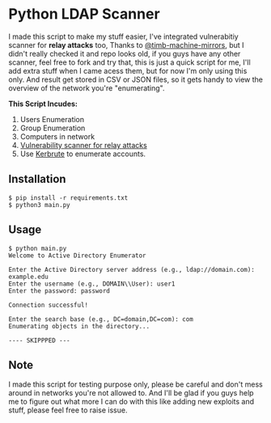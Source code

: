 # Python LDAP Scanner

I made this script to make my stuff easier, I've integrated vulnerabitiy scanner for **relay attacks** too, Thanks to [@timb-machine-mirrors](https://github.com/timb-machine-mirrors/GoSecure-ldap-scanner), but I didn't really checked it and repo looks old, if you guys have any other scanner, feel free to fork and try that, this is just a quick script for me, I'll add extra stuff when I came acess them, but for now I'm only using this only. And result get stored in CSV or JSON files, so it gets handy to view the overview of the network you're "enumerating". 

**This Script Incudes:**
1. Users Enumeration
2. Group Enumeration 
3. Computers in network
4. [Vulnerability scanner for relay attacks ](https://github.com/timb-machine-mirrors/GoSecure-ldap-scanner)
5. Use [Kerbrute](https://github.com/ropnop/kerbrute) to enumerate accounts. 


## Installation
```
$ pip install -r requirements.txt
$ python3 main.py
```

## Usage
```
$ python main.py 
Welcome to Active Directory Enumerator

Enter the Active Directory server address (e.g., ldap://domain.com): example.edu
Enter the username (e.g., DOMAIN\\User): user1
Enter the password: password

Connection successful!

Enter the search base (e.g., DC=domain,DC=com): com
Enumerating objects in the directory...

---- SKIPPPED ---
```

## Note
I made this script for testing purpose only, please be careful and don't mess around in networks you're not allowed to. And I'll be glad if you guys help me to figure out what more I can do with this like adding new exploits and stuff, please feel free to raise issue. 
